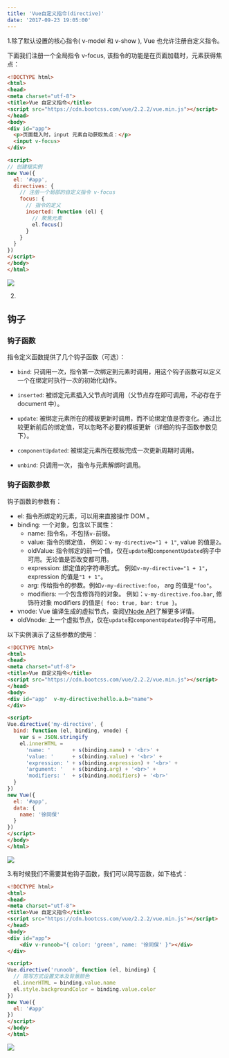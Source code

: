 ```yaml
---
title: 'Vue自定义指令(directive)'
date: '2017-09-23 19:05:00'
---   
```

1.除了默认设置的核心指令( v-model 和 v-show ), Vue 也允许注册自定义指令。

下面我们注册一个全局指令 v-focus, 该指令的功能是在页面加载时，元素获得焦点：

```html
<!DOCTYPE html>
<html>
<head>
<meta charset="utf-8">
<title>Vue 自定义指令</title>
<script src="https://cdn.bootcss.com/vue/2.2.2/vue.min.js"></script>
</head>
<body>
<div id="app">
  <p>页面载入时，input 元素自动获取焦点：</p>
  <input v-focus>
</div>

<script>
// 创建根实例
new Vue({
  el: '#app',
  directives: {
    // 注册一个局部的自定义指令 v-focus
    focus: {
      // 指令的定义
      inserted: function (el) {
        // 聚焦元素
        el.focus()
      }
    }
  }
})
</script>
</body>
</html>
```
![](https://img-blog.csdn.net/20170923190851911?watermark/2/text/aHR0cDovL2Jsb2cuY3Nkbi5uZXQveHV0b25nYmFv/font/5a6L5L2T/fontsize/400/fill/I0JBQkFCMA/dissolve/70/gravity/Center)  

2.

## 钩子

### 钩子函数

指令定义函数提供了几个钩子函数（可选）：

* `bind`: 只调用一次，指令第一次绑定到元素时调用，用这个钩子函数可以定义一个在绑定时执行一次的初始化动作。

* `inserted`: 被绑定元素插入父节点时调用（父节点存在即可调用，不必存在于 document 中）。

* `update`: 被绑定元素所在的模板更新时调用，而不论绑定值是否变化。通过比较更新前后的绑定值，可以忽略不必要的模板更新（详细的钩子函数参数见下）。

* `componentUpdated`: 被绑定元素所在模板完成一次更新周期时调用。

* `unbind`: 只调用一次， 指令与元素解绑时调用。

### 钩子函数参数

钩子函数的参数有：

* el: 指令所绑定的元素，可以用来直接操作 DOM 。
* binding: 一个对象，包含以下属性：
  * name: 指令名，不包括`v-`前缀。
  * value: 指令的绑定值， 例如：`v-my-directive="1 + 1"`, value 的值是`2`。
  * oldValue: 指令绑定的前一个值，仅在`update`和`componentUpdated`钩子中可用。无论值是否改变都可用。
  * expression: 绑定值的字符串形式。 例如`v-my-directive="1 + 1"`， expression 的值是`"1 + 1"`。
  * arg: 传给指令的参数。例如`v-my-directive:foo`， arg 的值是`"foo"`。
  * modifiers: 一个包含修饰符的对象。 例如：`v-my-directive.foo.bar`, 修饰符对象 modifiers 的值是`{ foo: true, bar: true }`。
* vnode: Vue 编译生成的虚拟节点，查阅[VNode API](http://www.runoob.com/api/#VNode%E6%8E%A5%E5%8F%A3)了解更多详情。
* oldVnode: 上一个虚拟节点，仅在`update`和`componentUpdated`钩子中可用。

以下实例演示了这些参数的使用：

```html
<!DOCTYPE html>
<html>
<head>
<meta charset="utf-8">
<title>Vue 自定义指令</title>
<script src="https://cdn.bootcss.com/vue/2.2.2/vue.min.js"></script>
</head>
<body>
<div id="app"  v-my-directive:hello.a.b="name">
</div>

<script>
Vue.directive('my-directive', {
  bind: function (el, binding, vnode) {
    var s = JSON.stringify
    el.innerHTML =
      'name: '       + s(binding.name) + '<br>' +
      'value: '      + s(binding.value) + '<br>' +
      'expression: ' + s(binding.expression) + '<br>' +
      'argument: '   + s(binding.arg) + '<br>' +
      'modifiers: '  + s(binding.modifiers) + '<br>'
  }
})
new Vue({
  el: '#app',
  data: {
    name: '徐同保'
  }
})
</script>
</body>
</html>
```
  
![](https://img-blog.csdn.net/20170923191227922?watermark/2/text/aHR0cDovL2Jsb2cuY3Nkbi5uZXQveHV0b25nYmFv/font/5a6L5L2T/fontsize/400/fill/I0JBQkFCMA/dissolve/70/gravity/Center)  

3.有时候我们不需要其他钩子函数，我们可以简写函数，如下格式：

```html
<!DOCTYPE html>
<html>
<head>
<meta charset="utf-8">
<title>Vue 自定义指令</title>
<script src="https://cdn.bootcss.com/vue/2.2.2/vue.min.js"></script>
</head>
<body>
<div id="app">
    <div v-runoob="{ color: 'green', name: '徐同保' }"></div>
</div>

<script>
Vue.directive('runoob', function (el, binding) {
  // 简写方式设置文本及背景颜色
  el.innerHTML = binding.value.name
  el.style.backgroundColor = binding.value.color
})
new Vue({
  el: '#app'
})
</script>
</body>
</html>
```
  
![](https://img-blog.csdn.net/20170923191456450?watermark/2/text/aHR0cDovL2Jsb2cuY3Nkbi5uZXQveHV0b25nYmFv/font/5a6L5L2T/fontsize/400/fill/I0JBQkFCMA/dissolve/70/gravity/Center)